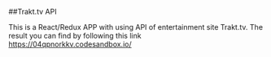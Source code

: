##Trakt.tv API

This is a React/Redux APP with using API of entertainment site Trakt.tv.
The result you can find by following this link https://04qpnorkkv.codesandbox.io/

